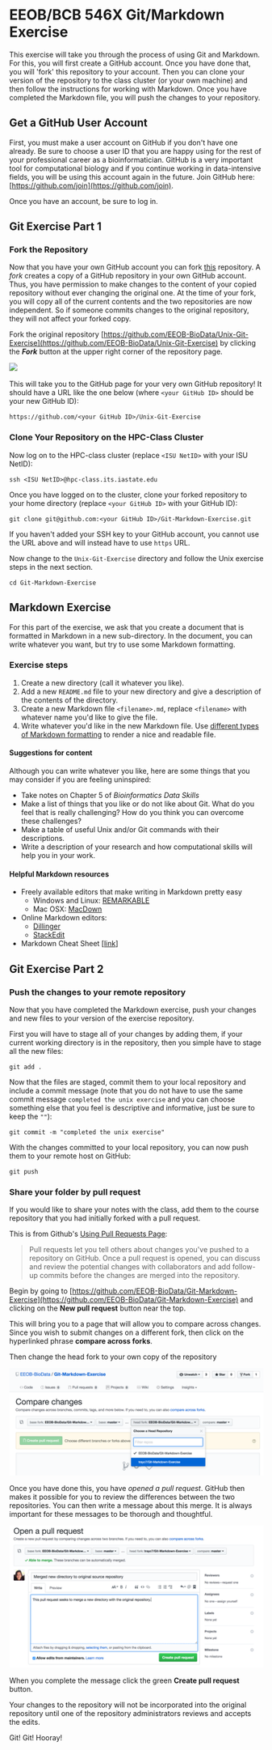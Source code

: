 # EEOB/BCB 546X Git/Markdown Exercise

This exercise will take you through the process of using Git and Markdown. For this, you will first create a GitHub account. Once you have done that, you will 'fork' this repository to your account. Then you can clone your version of the repository to the class cluster (or your own machine) and then follow the instructions for working with Markdown. Once you have completed the Markdown file, you will push the changes to your repository.

## Get a GitHub User Account

First, you must make a user account on GitHub if you don't have one already. Be sure to choose a user ID that you are happy using for the rest of your professional career as a bioinformatician. GitHub is a very important tool for computational biology and if you continue working in data-intensive fields, you will be using this account again in the future. Join GitHub here:
[https://github.com/join](https://github.com/join).

Once you have an account, be sure to log in.

## Git Exercise Part 1

### Fork the Repository

Now that you have your own GitHub account you can fork [this](https://github.com/EEOB-BioData/Unix-Git-Exercise) repository.
A _fork_ creates a copy of a GitHub repository in your own GitHub account. Thus, you have permission to make changes to the content of your copied repository without ever changing the original one. At the time of your fork, you will copy all of the current contents and the two repositories are now independent. So if someone commits changes to the original repository, they will not affect your forked copy.

Fork the original repository [https://github.com/EEOB-BioData/Unix-Git-Exercise](https://github.com/EEOB-BioData/Unix-Git-Exercise) by clicking the **_Fork_** button at the upper right corner of the repository page.

<img src="https://help.github.com/assets/images/help/repository/fork_button.jpg">

This will take you to the GitHub page for your very own GitHub repository! It should have a URL like the one below (where `<your GitHub ID>` should be your new GitHub ID):

```
https://github.com/<your GitHub ID>/Unix-Git-Exercise
```

### Clone Your Repository on the HPC-Class Cluster

Now log on to the HPC-class cluster (replace `<ISU NetID>` with your ISU NetID):

```
ssh <ISU NetID>@hpc-class.its.iastate.edu
```

Once you have logged on to the cluster, clone your forked repository to your home directory (replace `<your GitHub ID>` with your GitHub ID):

```
git clone git@github.com:<your GitHub ID>/Git-Markdown-Exercise.git
```

If you haven't added your SSH key to your GitHub account, you cannot use the URL above and will instead have to use `https` URL.

Now change to the `Unix-Git-Exercise` directory and follow the Unix exercise steps in the next section.

```
cd Git-Markdown-Exercise
```

## Markdown Exercise

For this part of the exercise, we ask that you create a document that is formatted in Markdown in a new sub-directory. In the document, you can write whatever you want, but try to use some Markdown formatting. 

### Exercise steps

1. Create a new directory (call it whatever you like).
2. Add a new `README.md` file to your new directory and give a description of the contents of the directory.
3. Create a new Markdown file `<filename>.md`, replace `<filename>` with whatever name you'd like to give the file.
4. Write whatever you'd like in the new Markdown file. Use [different types of Markdown formatting](https://github.com/adam-p/markdown-here/wiki/Markdown-Cheatsheet) to render a nice and readable file. 

#### Suggestions for content

Although you can write whatever you like, here are some things that you may consider if you are feeling uninspired:

* Take notes on Chapter 5 of *Bioinformatics Data Skills*
* Make a list of things that you like or do not like about Git. What do you feel that is really challenging? How do you think you can overcome these challenges?
* Make a table of useful Unix and/or Git commands with their descriptions.
* Write a description of your research and how computational skills will help you in your work.

#### Helpful Markdown resources

* Freely available editors that make writing in Markdown pretty easy
    * Windows and Linux: [REMARKABLE](https://remarkableapp.github.io/)
    * Mac OSX: [MacDown](http://macdown.uranusjr.com/)
* Online Markdown editors:
    * [Dillinger](http://dillinger.io/)
    * [StackEdit](https://stackedit.io/)
* Markdown Cheat Sheet [[link](https://github.com/adam-p/markdown-here/wiki/Markdown-Cheatsheet)]

## Git Exercise Part 2

### Push the changes to your remote repository

Now that you have completed the Markdown exercise, push your changes and new files to your version of the exercise repository.

First you will have to stage all of your changes by adding them, if your current working directory is in the repository, then you simple have to stage all the new files:

```
git add .
```

Now that the files are staged, commit them to your local repository and include a commit message (note that you do not have to use the same commit message `completed the unix exercise` and you can choose something else that you feel is descriptive and informative, just be sure to keep the `""`):

```
git commit -m "completed the unix exercise"
```

With the changes committed to your local repository, you can now push them to your remote host on GitHub:

```
git push
```

### Share your folder by pull request

If you would like to share your notes with the class, add them to the course repository that you had initially forked with a pull request. 

This is from Github's [Using Pull Requests Page](https://help.github.com/articles/about-pull-requests/):

>Pull requests let you tell others about changes you've pushed to a repository on GitHub. Once a pull request is opened, you can discuss and review the potential changes with collaborators and add follow-up commits before the changes are merged into the repository.

Begin by going to [https://github.com/EEOB-BioData/Git-Markdown-Exercise](https://github.com/EEOB-BioData/Git-Markdown-Exercise) and clicking on the **New pull request** button near the top.

This will bring you to a page that will allow you to compare across changes. Since you wish to submit changes on a different fork, then click on the hyperlinked phrase **compare across forks**.

Then change the head fork to your own copy of the repository

![](images/screen-shot-pull-req.png)

Once you have done this, you have *opened a pull request*. GitHub then makes it possible for you to review the differences between the two repositories. You can then write a message about this merge. It is always important for these messages to be thorough and thoughtful.

![](images/screen-shot-pull-req2.png)

When you complete the message click the green **Create pull request** button.

Your changes to the repository will not be incorporated into the original repository until one of the repository administrators reviews and accepts the edits.




Git! Git! Hooray!